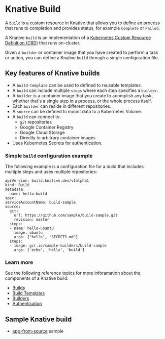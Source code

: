 # Knative Build

A `build` is a custom resource in Knative that allows you to define an
process that runs to completion and provides status, for example `Complete`  or  `Failed`.

A Knative `build` is an implementation of a 
[Kubernetes Custom Resource Definition (CRD)](https://kubernetes.io/docs/concepts/extend-kubernetes/api-extension/custom-resources/) that runs on-cluster.

Given a `builder` or container image that you have created to perform a task 
or action, you can define a Knative `build` through a single configuration file.

## Key features of Knative builds

* A `build-template` can be used to defined to reusable templates.
* A `build` can include multiple `steps` where each step specifies a `builder`.
* A `builder` is a container image that you create to acomplish any task, whether 
    that's a single step in a process, or the whole process itself.
* Each `builder` can reside in different repositories.
* A `source` can be defined to mount data to a Kubernetes Volume.
* A `build` can connect to:
     * `git` repositories
     * Google Container Registry
     * Google Cloud Storage
     * Directly to arbitrary container images
* Uses Kubernetes Secrets for authentication.


### Simple `build` configuration example

The following example is a configuration file for a build that includes multiple steps and uses multiple repositories: 

    apiVersion: build.knative.dev/v1alpha1
    kind: Build
    metadata:
      name: hello-build
    spec:
    serviceAccountName: build-sample
    source:
      git:
        url: https://github.com/sample/build-sample.git
        revision: master
      steps:
      - name: hello-ubuntu
        image: ubuntu
        args: ["hello", "SECRETS.md"]
      steps:
      - image: gcr.io/sample-builders/build-sample
        args: ['echo', 'hello', 'build']


### Learn more 

See the following reference topics for more inforamation about the components of a Knative build:

* [Builds](https://github.com/knative/docs/blob/master/build/builds.md)
* [Build Templates](https://github.com/knative/docs/blob/master/build/build-templates.md)
* [Builders](https://github.com/knative/docs/blob/master/build/builder-contract.md)
* [Authentication](https://github.com/knative/docs/blob/master/build/auth.md)


## Sample Knative build

 * [app-from-source](../serving/samples/source-to-url-go) sample
